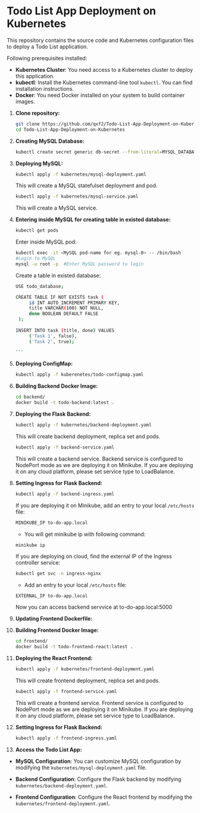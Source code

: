 # Todo List App Deployment on Kubernetes

This repository contains the source code and Kubernetes configuration files to deploy a Todo List application.

Following prerequisites installed:

- **Kubernetes Cluster**: You need access to a Kubernetes cluster to deploy this application. 
- **kubectl**: Install the Kubernetes command-line tool `kubectl`. You can find installation instructions. 
- **Docker**: You need Docker installed on your system to build container images. 

1. **Clone repository:**
   ```bash
   git clone https://github.com/qxf2/Todo-List-App-Deployment-on-Kubernetes.git
   cd Todo-List-App-Deployment-on-Kubernetes
   ```

2. **Creating MySQL Database:**
   ```bash
   kubectl create secret generic db-secret --from-literal=MYSQL_DATABASE=todo_database --from-literal=MYSQL_ROOT_PASSWORD=<db_password> --from-literal=DATABASE_USER=root
   ```

3. **Deploying MySQL:**
   ```bash
   kubectl apply -f kubernetes/mysql-deployment.yaml
   ```
   This will create a MySQL statefulset deployment and pod. 
   
   ```bash
   kubectl apply -f kubernetes/mysql-service.yaml
   ```
   This will create a MySQL service.

4. **Entering inside MySQL for creating table in existed database:**
   ```bash
   kubectl get pods
   ```
   Enter inside MySQL pod:
   ```bash
   kubectl exec -it <MySQL pod-name for eg. mysql-0> -- /bin/bash 
   #Login to MySQL
   mysql -u root -p  #Enter MySQL password to login
   ```
   Create a table in existed database:
   ````bash
   USE todo_database;

   CREATE TABLE IF NOT EXISTS task (
        id INT AUTO_INCREMENT PRIMARY KEY,
        title VARCHAR(100) NOT NULL,
        done BOOLEAN DEFAULT FALSE
    );
    
   INSERT INTO task (title, done) VALUES
        ('Task 1', false),
        ('Task 2', true);

   ```

5. **Deploying ConfigMap:**
    ```bash
    kubectl apply -f kuberenetes/todo-configmap.yaml
    ```

6. **Building Backend Docker Image:**
    ```bash
    cd backend/
    docker build -t todo-backend:latest .
    ```

7. **Deploying the Flask Backend:** 
    ```bash
    kubectl apply -f kubernetes/backend-deployment.yaml
    ```
    This will create backend deployment, replica set and pods.
    ```bash
    kubectl apply -f backend-service.yaml
    ```
    This will create a backend service. Backend service is configured to NodePort mode as we are deploying it on Minikube. If you are deploying it on any cloud platform, please set service type to LoadBalance.

8. **Setting Ingress for Flask Backend:**
    ```bash
    kubectl apply -f backend-ingress.yaml
    ```
    If you are deploying it on Minikube, add an entry to your local `/etc/hosts` file:

     ```bash
     MINIKUBE_IP to-do-app.local
     ```
    - You will get minikube ip with following command:
    ```bash
    minikube ip
    ```
    If you are deploying on cloud, find the external IP of the Ingress controller service:

     ```bash
     kubectl get svc -n ingress-nginx
     ```

   - Add an entry to your local `/etc/hosts` file:

    ```
    EXTERNAL_IP to-do-app.local
    ```
    Now you can access backend servvice at to-do-app.local:5000

9. **Updating Frontend Dockerfile:**

10. **Building Frontend Docker Image:**
    ```bash
    cd frontend/
    docker build -t todo-frontend-react:latest .
    ```

11. **Deploying the React Frontend:** 
    ```bash
    kubectl apply -f kubernetes/frontend-deployment.yaml
    ```
    This will create frontend deployment, replica set and pods.
    ```bash
    kubectl apply -f frontend-service.yaml
    ```
    This will create a frontend service. Frontend service is configured to NodePort mode as we are deploying it on Minikube. If you are deploying it on any cloud platform, please set service type to LoadBalance.

12. **Setting Ingress for Flask Backend:**
    ```bash
    kubectl apply -f frontend-ingress.yaml
    ```

13. **Access the Todo List App:**

- **MySQL Configuration**: You can customize MySQL configuration by modifying the `kubernetes/mysql-deployment.yaml` file.

- **Backend Configuration**: Configure the Flask backend by modifying `kubernetes/backend-deployment.yaml`.

- **Frontend Configuration**: Configure the React frontend by modifying the `kubernetes/frontend-deployment.yaml`.

